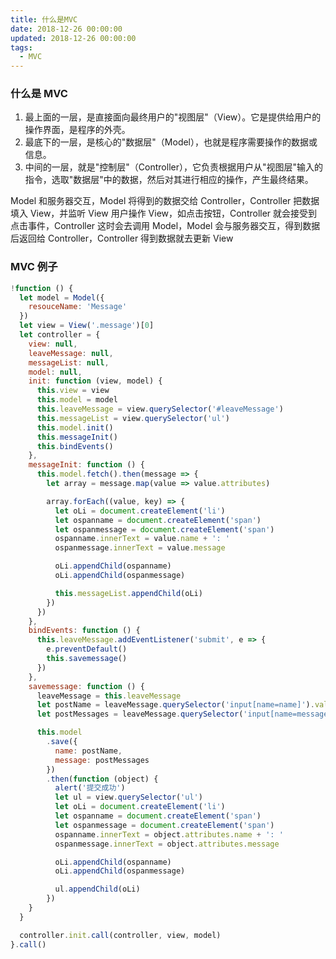 ```yaml
---
title: 什么是MVC
date: 2018-12-26 00:00:00
updated: 2018-12-26 00:00:00
tags:
  - MVC
---
```


### 什么是 MVC

1. 最上面的一层，是直接面向最终用户的"视图层"（View）。它是提供给用户的操作界面，是程序的外壳。
2. 最底下的一层，是核心的"数据层"（Model），也就是程序需要操作的数据或信息。
3. 中间的一层，就是"控制层"（Controller），它负责根据用户从"视图层"输入的指令，选取"数据层"中的数据，然后对其进行相应的操作，产生最终结果。

<!-- more -->

Model 和服务器交互，Model 将得到的数据交给 Controller，Controller 把数据填入 View，并监听 View
用户操作 View，如点击按钮，Controller 就会接受到点击事件，Controller 这时会去调用 Model，Model 会与服务器交互，得到数据后返回给 Controller，Controller 得到数据就去更新 View

### MVC 例子

```javascript
!function () {
  let model = Model({
    resouceName: 'Message'
  })
  let view = View('.message')[0]
  let controller = {
    view: null,
    leaveMessage: null,
    messageList: null,
    model: null,
    init: function (view, model) {
      this.view = view
      this.model = model
      this.leaveMessage = view.querySelector('#leaveMessage')
      this.messageList = view.querySelector('ul')
      this.model.init()
      this.messageInit()
      this.bindEvents()
    },
    messageInit: function () {
      this.model.fetch().then(message => {
        let array = message.map(value => value.attributes)

        array.forEach((value, key) => {
          let oLi = document.createElement('li')
          let ospanname = document.createElement('span')
          let ospanmessage = document.createElement('span')
          ospanname.innerText = value.name + ': '
          ospanmessage.innerText = value.message

          oLi.appendChild(ospanname)
          oLi.appendChild(ospanmessage)

          this.messageList.appendChild(oLi)
        })
      })
    },
    bindEvents: function () {
      this.leaveMessage.addEventListener('submit', e => {
        e.preventDefault()
        this.savemessage()
      })
    },
    savemessage: function () {
      leaveMessage = this.leaveMessage
      let postName = leaveMessage.querySelector('input[name=name]').value
      let postMessages = leaveMessage.querySelector('input[name=messages]').value

      this.model
        .save({
          name: postName,
          message: postMessages
        })
        .then(function (object) {
          alert('提交成功')
          let ul = view.querySelector('ul')
          let oLi = document.createElement('li')
          let ospanname = document.createElement('span')
          let ospanmessage = document.createElement('span')
          ospanname.innerText = object.attributes.name + ': '
          ospanmessage.innerText = object.attributes.message

          oLi.appendChild(ospanname)
          oLi.appendChild(ospanmessage)

          ul.appendChild(oLi)
        })
    }
  }

  controller.init.call(controller, view, model)
}.call()
```
